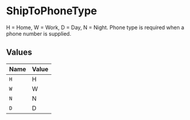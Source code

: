 # ShipToPhoneType

H = Home, W = Work, D = Day, N = Night. Phone type is required when a phone number is supplied.


## Values

| Name  | Value |
| ----- | ----- |
| `H`   | H     |
| `W`   | W     |
| `N`   | N     |
| `D`   | D     |